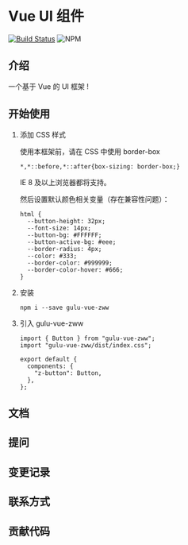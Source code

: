 # Vue UI 组件

[![Build Status](https://travis-ci.org/LqZww/gulu-vue.svg?branch=master)](https://travis-ci.org/LqZww/gulu-vue) ![NPM](https://img.shields.io/npm/l/gulu-vue.svg)

## 介绍

一个基于 Vue 的 UI 框架 !

## 开始使用

1. 添加 CSS 样式

    使用本框架前，请在 CSS 中使用 border-box 

    ```
    *,*::before,*::after{box-sizing: border-box;}
    ```

    IE 8 及以上浏览器都将支持。

    然后设置默认颜色相关变量（存在兼容性问题）：
    ```
    html {
      --button-height: 32px;
      --font-size: 14px;
      --button-bg: #FFFFFF;
      --button-active-bg: #eee;
      --border-radius: 4px;
      --color: #333;
      --border-color: #999999;
      --border-color-hover: #666;
    }
    ```

2. 安装

    ```
    npm i --save gulu-vue-zww
    ```

3. 引入 gulu-vue-zww

    ```
    import { Button } from "gulu-vue-zww";
    import "gulu-vue-zww/dist/index.css";

    export default {
      components: {
        "z-button": Button,
      },
    };
    ```

## 文档

## 提问

## 变更记录

## 联系方式

## 贡献代码